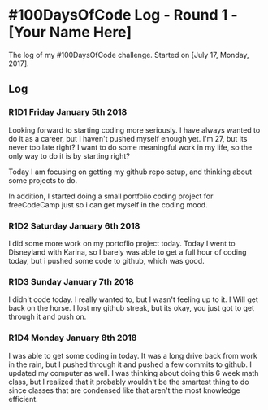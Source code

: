 # #100DaysOfCode Log - Round 1 - [Your Name Here]

The log of my #100DaysOfCode challenge. Started on [July 17, Monday, 2017].

## Log

### R1D1 Friday January 5th 2018

Looking forward to starting coding more seriously. I have always wanted to do it as a career, but I haven't pushed myself enough yet. I'm 27, but its never too late right? I want to do some meaningful work in my life, so the only way to do it is by starting right?

Today I am focusing on getting my github repo setup, and thinking about some projects to do.

In addition, I started doing a small portfolio coding project for freeCodeCamp just so i can get myself in the coding mood.


### R1D2 Saturday January 6th 2018

I did some more work on my portoflio project today. Today I went to Disneyland with Karina, so I barely was able to get a full hour of coding today, but i pushed some code to github, which was good. 



### R1D3 Sunday January 7th 2018

I didn't code today. I really wanted to, but I wasn't feeling up to it. I Will get back on the horse. I lost my github streak, but its okay, you just got to get through it and push on.

### R1D4 Monday January 8th 2018

I was able to get some coding in today. It was a long drive back from work in the rain, but I pushed through it and pushed a few commits to github. I updated my computer as well. I was thinking about doing this 6 week math class, but I realized that it probably wouldn't be the smartest thing to do since classes that are condensed like that aren't the most knowledge efficient. 
